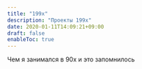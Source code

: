 ```yaml
---
title: "199х"
description: "Проекты 199х"
date: 2020-01-11T14:09:21+09:00
draft: false
enableToc: true
---
```


Чем я занимался в 90х и это запомнилось
